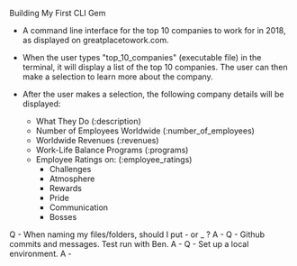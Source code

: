 Building My First CLI Gem

- A command line interface for the top 10 companies to work for in 2018, as
  displayed on greatplacetowork.com.

- When the user types "top_10_companies" (executable file) in the terminal, it
  will display a list of the top 10 companies. The user can then make a selection
  to learn more about the company.

- After the user makes a selection, the following company details will be displayed:
    - What They Do (:description)
    - Number of Employees Worldwide (:number_of_employees)
    - Worldwide Revenues (:revenues)
    - Work-Life Balance Programs (:programs)
    - Employee Ratings on: (:employee_ratings)
      - Challenges
      - Atmosphere
      - Rewards
      - Pride
      - Communication
      - Bosses

Q - When naming my files/folders, should I put - or _ ?
A -
Q - Github commits and messages. Test run with Ben.
A -
Q - Set up a local environment.
A -
